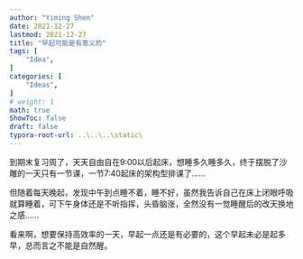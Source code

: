 ```yaml
---
author: "Yiming Shen"
date: 2021-12-27
lastmod: 2021-12-27
title: "早起可能是有意义的"
tags: [
    "Idea",
]
categories: [
    "Ideas", 
]
# weight: 1
math: true
ShowToc: false
draft: false
typora-root-url: ..\..\..\static\
---
```


到期末复习周了，天天自由自在9:00以后起床，想睡多久睡多久，终于摆脱了沙雕的一天只有一节课，一节7:40起床的架构型排课了……

但随着每天晚起，发现中午到点睡不着，睡不好，虽然我告诉自己在床上闭眼呼吸就算睡着，可下午身体还是不听指挥，头昏脑涨，全然没有一觉睡醒后的改天换地之感……

看来啊，想要保持高效率的一天，早起一点还是有必要的，这个早起未必是起多早，总而言之不能是自然醒。
